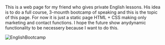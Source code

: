 This is a web page for my friend who gives private English lessons. His idea is to do a full course, 3-mounth bootcamp 
of speaking and this is the topic of this page. For now it is just a static page HTML + CSS making only marketing and contact functions. I hope the future show anydynamic functionality to be necessery because I want to do this.

![EnglishBootcamp](https://github.com/MaciejBabicki/English-Bootcamp-Page/assets/123827748/e6218290-0ff1-431f-91bb-776ac4ecef3c)
